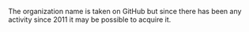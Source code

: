 The organization name is taken on GitHub but since there has been any activity since 2011 it may be possible to acquire it.

